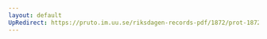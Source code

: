 ```yaml
---
layout: default
UpRedirect: https://pruto.im.uu.se/riksdagen-records-pdf/1872/prot-1872--fk--503/prot-1872--fk--503_051.pdf
---
```

